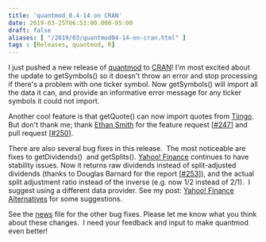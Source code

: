 ```yaml
---
title: 'quantmod_0.4-14 on CRAN'
date: 2019-03-25T06:53:00.000-05:00
draft: false
aliases: [ "/2019/03/quantmod04-14-on-cran.html" ]
tags : [Releases, quantmod, R]
---
```


I just pushed a new release of [quantmod](http://www.quantmod.com/) to [CRAN](https://cran.r-project.org/package=quantmod)! I'm most excited about the update to getSymbols() so it doesn't throw an error and stop processing if there's a problem with one ticker symbol. Now getSymbols() will import all the data it can, and provide an informative error message for any ticker symbols it could not import.  
  
Another cool feature is that getQuote() can now import quotes from [Tiingo](https://www.tiingo.com/). But don't thank me; thank [Ethan Smith](https://github.com/ethanbsmith) for the feature request \[[#247](https://github.com/joshuaulrich/quantmod/issues/247)\] and pull request \[[#250](https://github.com/joshuaulrich/quantmod/pull/250)\].  
  
There are also several bug fixes in this release.  The most noticeable are fixes to getDividends()  and getSplits(). [Yahoo! Finance](https://finance.yahoo.com/) continues to have stability issues. Now it returns raw dividends instead of split-adjusted dividends (thanks to Douglas Barnard for the report \[[#253](https://github.com/joshuaulrich/quantmod/issues/253)\]), and the actual split adjustment ratio instead of the inverse (e.g. now 1/2 instead of 2/1).  I suggest using a different data provider. See my post: [Yahoo! Finance Alternatives](http://blog.fosstrading.com/2017/06/yahoo-finance-alternatives.html) for some suggestions.  
  
See the [news](https://cran.r-project.org/web/packages/quantmod/news/news.html) file for the other bug fixes. Please let me know what you think about these changes.  I need your feedback and input to make quantmod even better!